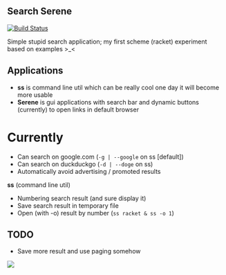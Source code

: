 Search Serene
-------------

[![Build Status](https://travis-ci.org/Heather/Serene.png?branch=master)](https://travis-ci.org/Heather/Serene)

Simple stupid search application; my first scheme (racket) experiment based on examples >_<

Applications
------------

 - <b>ss</b> is command line util which can be really cool one day it will become more usable
 - <b>Serene</b> is gui applications with search bar and dynamic buttons (currently) to open links in default browser

Currently
=========

 - Can search on google.com (`-g | --google` on ss [default])
 - Can search on duckduckgo (`-d | --doge` on ss)
 - Automatically avoid advertising / promoted results

<b>ss</b> (command line util)

 - Numbering search result (and sure display it)
 - Save search result in temporary file
 - Open (with -o) result by number (`ss racket & ss -o 1`)

TODO
----

 - Save more result and use paging somehow
 
![](http://fc03.deviantart.net/fs71/f/2015/016/5/e/render__anime_girl__73_by_kiyoshi_sempai-d8e3no3.png)
